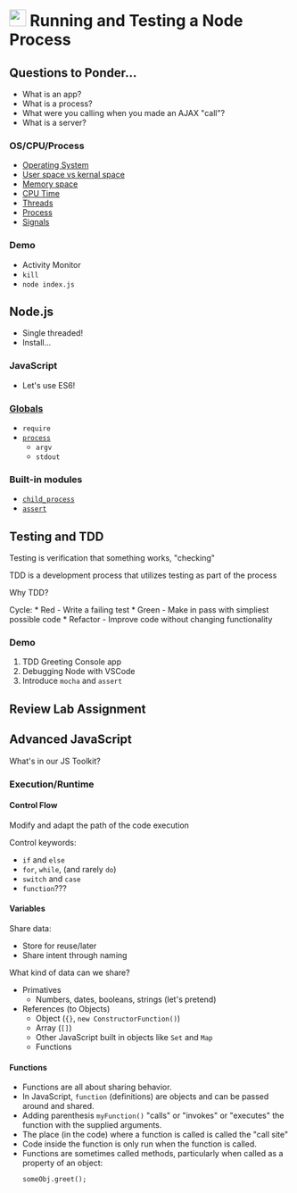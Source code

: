 <img src="https://cloud.githubusercontent.com/assets/478864/22186847/68223ce6-e0b1-11e6-8a62-0e3edc96725e.png" width=30> Running and Testing a Node Process
===

## Questions to Ponder...

* What is an app?
* What is a process?
* What were you calling when you made an AJAX "call"?
* What is a server?

### OS/CPU/Process

* [Operating System](https://drawings.jvns.ca/os-responsibilities/)
* [User space vs kernal space](https://drawings.jvns.ca/userspace/)
* [Memory space](https://drawings.jvns.ca/pagetable/)
* [CPU Time](https://drawings.jvns.ca/scheduling/)
* [Threads](https://drawings.jvns.ca/threads/)
* [Process](https://drawings.jvns.ca/process/)
* [Signals](https://drawings.jvns.ca/signals/)

### Demo

* Activity Monitor
* `kill`
* `node index.js`

## Node.js

* Single threaded!
* Install...

### JavaScript

* Let's use ES6!

### [Globals](https://nodejs.org/api/globals.html) 
* `require`
* [`process`](https://nodejs.org/api/process.html#process_process)
    * `argv`
    * `stdout`

### Built-in modules
* [`child_process`](https://nodejs.org/api/child_process.html)
* [`assert`](https://nodejs.org/api/assert.html)

## Testing and TDD

Testing is verification that something works, "checking"

TDD is a development process that utilizes testing as part of the process

Why TDD?

Cycle:
    * Red - Write a failing test
    * Green - Make in pass with simpliest possible code
    * Refactor - Improve code without changing functionality

### Demo

1. TDD Greeting Console app
1. Debugging Node with VSCode
1. Introduce `mocha` and `assert`

## Review Lab Assignment

## Advanced JavaScript

What's in our JS Toolkit?

### Execution/Runtime

#### Control Flow

Modify and adapt the path of the code execution

Control keywords:

* `if` and `else`
* `for`, `while`, (and rarely `do`)
* `switch` and `case`
* `function`???

#### Variables

Share data:
* Store for reuse/later
* Share intent through naming

What kind of data can we share?
* Primatives
    * Numbers, dates, booleans, strings (let's pretend)
* References (to Objects)
    * Object (`{}`, `new ConstructorFunction()`)
    * Array (`[]`)
    * Other JavaScript built in objects like `Set` and `Map`
    * Functions

#### Functions

* Functions are all about sharing behavior.
* In JavaScript, `function` (definitions) are objects and can be passed around and shared.
* Adding parenthesis `myFunction()` "calls" or "invokes" or "executes" the function with the
supplied arguments.
* The place (in the code) where a function is called is called the "call site"
* Code inside the function is only run when the function is called.
* Functions are sometimes called methods, particularly when called as a property of an object:
    ```
    someObj.greet();
    ```






